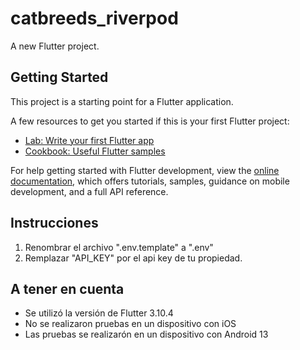 # catbreeds_riverpod

A new Flutter project.

## Getting Started

This project is a starting point for a Flutter application.

A few resources to get you started if this is your first Flutter project:

- [Lab: Write your first Flutter app](https://docs.flutter.dev/get-started/codelab)
- [Cookbook: Useful Flutter samples](https://docs.flutter.dev/cookbook)

For help getting started with Flutter development, view the
[online documentation](https://docs.flutter.dev/), which offers tutorials,
samples, guidance on mobile development, and a full API reference.

## Instrucciones

1. Renombrar el archivo ".env.template" a ".env"
2. Remplazar "API_KEY" por el api key de tu propiedad.

## A tener en cuenta

- Se utilizó la versión de Flutter 3.10.4
- No se realizaron pruebas en un dispositivo con iOS
- Las pruebas se realizarón en un dispositivo con Android 13